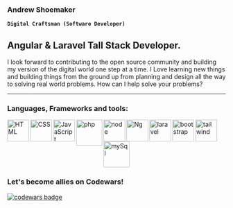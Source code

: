 ### Andrew Shoemaker  

**`Digital Craftsman (Software Developer)`**

## Angular & Laravel Tall Stack Developer.

I look forward to contributing to the open source community and building my version of the digital world one step at a time. I Love learning new things and building things from the ground up from planning and design all the way to solving real world problems. How can I help solve your problems? 


---


### Languages, Frameworks and tools:

<!-- HTML -->
<img align="left" alt="HTML" width="50px" src="https://cdn.jsdelivr.net/gh/devicons/devicon/icons/html5/html5-original.svg" />
<!-- CSS -->
<img align="left" alt="CSS" width="50px" src="https://cdn.jsdelivr.net/gh/devicons/devicon/icons/css3/css3-original.svg" />
<!-- JavaScript -->
<img align="left" alt="JavaScript" width="50px" src="https://cdn.jsdelivr.net/gh/devicons/devicon/icons/javascript/javascript-original.svg" />
<!-- php -->
<img align="left" alt="php" width="60px"  src="https://cdn.jsdelivr.net/gh/devicons/devicon/icons/php/php-plain.svg" />
<!-- node -->
<img align="left" alt="node" width="50px" src="https://cdn.jsdelivr.net/gh/devicons/devicon/icons/nodejs/nodejs-original.svg" />
<!-- Angular -->
<img align="left" alt="Ng" width="50px" src="https://cdn.jsdelivr.net/gh/devicons/devicon/icons/angularjs/angularjs-original.svg" />
<!-- laravel -->
<img align="left" alt="laravel" width="50px" src="https://cdn.jsdelivr.net/gh/devicons/devicon/icons/laravel/laravel-plain-wordmark.svg" />
<!-- Bootstrap -->
<img align="left" alt="bootstrap" width="50px" src="https://cdn.jsdelivr.net/gh/devicons/devicon/icons/bootstrap/bootstrap-original.svg" />
<!-- Tailwind -->
<img align="left" alt="tailwind" width="50px" src="https://cdn.jsdelivr.net/gh/devicons/devicon/icons/tailwindcss/tailwindcss-plain.svg" />
<!-- Mysql -->
<img alt="mySql" width="60px" src="https://cdn.jsdelivr.net/gh/devicons/devicon/icons/mysql/mysql-plain-wordmark.svg" />

### Let's become allies on Codewars!
<a href="https://www.codewars.com/users/Ashoemaker9"><img alt="codewars badge" src="https://www.codewars.com/users/Ashoemaker9/badges/large"></a>



